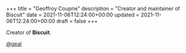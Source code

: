 +++
title = "Geoffroy Couprie"
description = "Creator and maintainer of Biscuit"
date = 2021-11-06T12:24:00+00:00
updated = 2021-11-06T12:24:00+00:00
draft = false
+++

Creator of **Biscuit**.

[@geal](https://github.com/geal)
